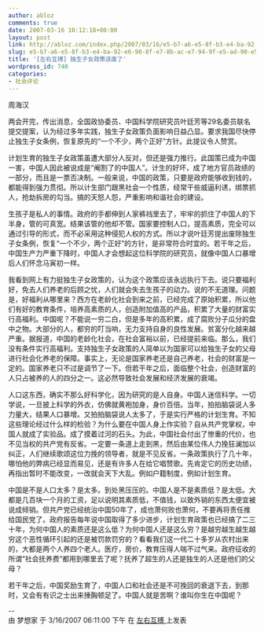 ```yaml
---
author: abloz
comments: true
date: 2007-03-16 10:12:18+00:00
layout: post
link: http://abloz.com/index.php/2007/03/16/e5-b7-a6-e5-8f-b3-e4-ba-92-e6-90-8f-e7-8b-ac-e7-94-9f-e5-ad-90-e5-a5-b3-e6-94-bf-e7-ad-96-e8-af-a5-e5-ba-9f-e4-ba-86/
slug: e5-b7-a6-e5-8f-b3-e4-ba-92-e6-90-8f-e7-8b-ac-e7-94-9f-e5-ad-90-e5-a5-b3-e6-94-bf-e7-ad-96-e8-af-a5-e5-ba-9f-e4-ba-86
title: '[左右互搏] 独生子女政策该废了'
wordpress_id: 740
categories:
- 社会评论
---
```


周海汉  
  
两会开完，传出消息，全国政协委员、中国科学院研究员叶廷芳等29名委员联名提交提案，认为经过多年实践，独生子女政策负面影响日益凸显。要求我国尽快停止独生子女条例，恢复原先的“一个不少，两个正好”方针。此提议令人赞赏。  
  
计划生育的独生子女政策虽遭大部分人反对，但还是强力推行。此国策已成为中国一害，中国人因此被说成是“阉割了的中国人”。计生的好坏，成了地方官员政绩的一部分，而且是一票否决制。一般来说，中国的政策，只要是政府能够收到钱的，都能得到强力贯彻。所以计生部门跟黑社会一个性质，经常干些威逼利诱，绑票抓人，抢劫拆房的勾当。搞的天怒人怨，严重影响和谐社会的建设。  
  
生孩子是私人的事情。政府的手都伸到人家裤裆里去了，牢牢的抓住了中国人的下半身，管的可真宽。结果该管的他却不管。国家要控制人口，提高素质，完全可以通过引导的形式，而不必采用这种侵犯人权的方式。所以才说叶廷芳提出废除独生子女条例，恢复“一个不少，两个正好”的方针，是非常符合时宜的。若干年之后，中国生产力严重下降时，中国人才会想起这位科学院的研究员，就像中国人口暴增后人们怀念马寅初一样。  
  
我看到网上有力挺独生子女政策的，认为这个政策应该永远执行下去。说只要福利好，免去人们养老的后顾之忧，人们就会失去生孩子的动力。说的不无道理。问题是，好福利从哪里来？西方在老龄化社会到来之前，已经完成了原始积累，所以他们有好的教育条件，培养高素质的人，创造附加值高的产品，积累了大量的财富实行高福利。中国呢？不能说一穷二白，但是多年的高积累，成了腐败分子瓜分的盘中之物。大部分的人，都穷的叮当响，无力支持自身的良性发展。贫富分化越来越严重。据报道，中国的老龄化社会，在社会富裕以前，已经提前来临。那么，我们没有条件实行高福利。支持独生子女政策的人简单以为国家可以给独生子女的父母进行社会化养老的保障。事实上，无论是国家养老还是自己养老，社会的财富是一定的。国家养老只不过是调节了一下。但若干年之后，面临整个社会，创造财富的人只占被养的人的四分之一。这必然导致社会发展和经济发展的衰竭。  
  
人口这东西，确实不那么好科学化，因为研究的是人自身。中国人迷信科学。一切学说，一旦披上科学的外衣，仿佛就黄袍加身，身价百倍。当年，拍拍脑袋说人多力量大，结果人口暴增。又拍拍脑袋说人太多了，于是实行严格的计划生育。不知这些理论经过什么样的检验？为什么要在中国人身上作实验？自从共产党掌权，中国人就成了实验品。成了摸着过河的石头。为此，中国社会付出了惨重的代价，也不见当权的共产党有反省。一定要一条道上走到黑，然后由某位伟人力挽狂澜加以纠正，人们继续歌颂这位力挽的领导者，就是不见反省。一条政策执行了几十年，哪怕他的弊病已经显而易见，还是有许多人在给它唱赞歌。先肯定它的历史功绩，再指出暂时不能改变，一改就会天下大乱。例如户籍制度，例如计划生育。  
  
中国是不是人口太多？是太多。到处黑压压的。中国人是不是素质低？是太低。大都是几百块一个月的工资，足以说明其素质低，不值钱，以致外销的东西太便宜被说成倾销。但共产党已经统治中国50年了，成也萧何败也萧何，不要再将责任推给国民党了。政府报告每年说中国取得了多少进步，计划生育政策也已经搞了二三十年，为何中国人的素质还是这么低？为何中国人还是这么穷？是越穷越生越生越穷这个恶性循环引起的还是被罚款罚穷的？看看我们这一代二十多岁从农村出来的，大都是两个人养四个老人。医疗，房价，教育压得人喘不过气来。政府征收的所谓“社会抚养费”都用到哪里去了呢？抚养了超生的人还是独生的人还是他们的父母？  
  
若干年之后，中国奖励生育了，中国人口和社会还是不可挽回的衰退下去，到那时，又会有有识之士出来捶胸顿足了。中国人就是苦啊？谁叫你生在中国呢？    
  
--  
 由  梦想家  于  3/16/2007 06:11:00 下午  在  [ 左右互搏 ](http://ablo.blogspot.com/2007/03/blog-post_16.html)  上发表
